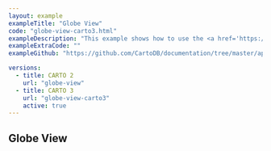 ```yaml
---
layout: example
exampleTitle: "Globe View"
code: "globe-view-carto3.html"
exampleDescription: "This example shows how to use the <a href='https://deck.gl/docs/api-reference/core/globe-view' target='_blank'>GlobeView</a> to create a view that projects the earth into a 3D globe."
exampleExtraCode: ""
exampleGithub: "https://github.com/CartoDB/documentation/tree/master/app/content/deck-gl/examples/advanced-examples/globe-view-carto3.html"

versions:
  - title: CARTO 2
    url: "globe-view"
  - title: CARTO 3
    url: "globe-view-carto3"
    active: true
---
```

## Globe View